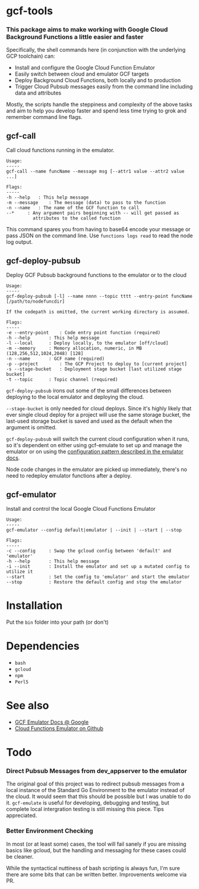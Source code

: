 # gcf-tools

### This package aims to make working with Google Cloud Background Functions a little easier and faster

Specifically, the shell commands here (in conjunction with the underlying GCP toolchain) can:

- Install and configure the Google Cloud Function Emulator
- Easily switch between cloud and emulator GCF targets
- Deploy Background Cloud Functions, both locally and to production
- Trigger Cloud Pubsub messages easily from the command line including data and attributes

Mostly, the scripts handle the steppiness and complexity of the above tasks and aim to help you develop faster and spend less time trying to grok and remember command line flags. 

## gcf-call
Call cloud functions running in the emulator.
```
Usage:
-----
gcf-call --name funcName --message msg [--attr1 value --attr2 value ...]

Flags:
-----
-h --help	: This help message
-m --message	: The message (data) to pass to the function
-n --name	: The name of the GCF function to call
--*		: Any argument pairs beginning with -- will get passed as 
		  attributes to the called function
```

This command spares you from having to base64 encode your message or pass JSON on the command line. Use `functions logs read` to read the node log output.

## gcf-deploy-pubsub
Deploy GCF Pubsub background functions to the emulator or to the cloud
```
Usage:
-----
gcf-deploy-pubsub [-l] --name nnnn --topic tttt --entry-point funcName [/path/to/nodefuncdir]

If the codepath is omitted, the current working directory is assumed.

Flags:
-----
-e --entry-point	: Code entry point function (required)
-h --help		: This help message
-l --local		: Deploy locally, to the emulator [off/cloud]
-m --memory		: Memory allocation, numeric, in MB (128,256,512,1024,2048) [128]
-n --name		: GCF name (required)
-p --project		: The GCP Project to deploy to [current project]
-s --stage-bucket	: Deployment stage bucket [last utilized stage bucket]
-t --topic		: Topic channel (required)
```

`gcf-deploy-pubsub` irons out some of the small differences between deploying to the local emulator and deploying the cloud. 

`--stage-bucket` is only needed for cloud deploys. Since it's highly likely that ever single cloud deploy for a project will use the same storage bucket, the last-used storage bucket is saved and used as the default when the argument is omitted.

`gcf-deploy-pubsub` will switch the current cloud configuration when it runs, so it's dependent on either using gcf-emulate to set up and manage the emulator or on using the [configuration pattern described in the emulator docs](https://github.com/GoogleCloudPlatform/cloud-functions-emulator/wiki/Using-the-Emulator-with-the-Cloud-SDK).

Node code changes in the emulator are picked up immediately, there's no need to redeploy emulator functions after a deploy.

## gcf-emulator
Install and control the local Google Cloud Functions Emulator
```
Usage:
-----
gcf-emulator --config default|emulator | --init | --start | --stop

Flags:
-----
-c --config		: Swap the gcloud config between 'default' and 'emulator'
-h --help		: This help message
-i --init		: Install the emulator and set up a mutated config to utilize it
--start			: Set the comfig to 'emulator' and start the emulator
--stop			: Restore the default config and stop the emulator
```
# Installation
Put the `bin` folder into your path (or don't)

# Dependencies
- `bash`
- `gcloud`
- `npm`
- `Perl5`

# See also
- [GCF Emulator Docs @ Google](https://cloud.google.com/functions/docs/emulator) 
- [Cloud Functions Emulator on Github](https://github.com/GoogleCloudPlatform/cloud-functions-emulator)

# Todo
### Direct Pubsub Messages from dev_appserver to the emulator
The original goal of this project was to redirect pubsub messages from a local instance of the Standard Go Environment to the emulator instead of the cloud. It would seem that this should be possible but I was unable to do it. `gcf-emulate` is useful for developing, debugging and testing, but complete local intergration testing is still missing this piece. Tips appreciated.

### Better Environment Checking
In most (or at least some) cases, the tool will fail sanely if you are missing basics like gcloud, but the handling and messaging for these cases could be cleaner.

While the syntactical nuttiness of bash scripting is always fun, I'm sure there are some bits that can be written better. Improvements welcome via PR.

